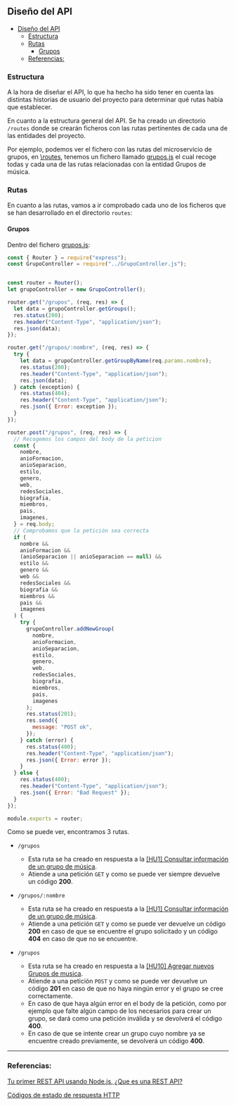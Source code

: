 ## Diseño del API

<!-- ![](../Img/ "") -->

- [Diseño del API](#diseño-del-api)
  - [Estructura](#estructura)
  - [Rutas](#rutas)
    - [Grupos](#grupos)
  - [Referencias:](#referencias)

### Estructura

A la hora de diseñar el API, lo que ha hecho ha sido tener en cuenta las distintas historias de usuario del proyecto para determinar qué rutas había que establecer.

En cuanto a la estructura general del API. Se ha creado un directorio `/routes` donde se crearán ficheros con las rutas pertinentes de cada una de las entidades del proyecto.

Por ejemplo, podemos ver el fichero con las rutas del microservicio de grupos, en [\routes](../../src/Grupos/routes), tenemos un fichero llamado [grupos.js](../../src/Grupos/routes/grupos.js) el cual recoge todas y cada una de las rutas relacionadas con la entidad Grupos de música.


### Rutas

En cuanto a las rutas, vamos a ir comprobado cada uno de los ficheros que se han desarrollado en el directorio `routes`:

#### Grupos

Dentro del fichero [grupos.js](../../src/Grupos/routes/grupos.js):

```javascript
const { Router } = require("express");
const GrupoController = require("../GrupoController.js");


const router = Router();
let grupoController = new GrupoController();

router.get("/grupos", (req, res) => {
  let data = grupoController.getGroups();
  res.status(200);
  res.header("Content-Type", "application/json");
  res.json(data);
});

router.get("/grupos/:nombre", (req, res) => {
  try {
    let data = grupoController.getGroupByName(req.params.nombre);
    res.status(200);
    res.header("Content-Type", "application/json");
    res.json(data);
  } catch (exception) {
    res.status(404);
    res.header("Content-Type", "application/json");
    res.json({ Error: exception });
  }
});

router.post("/grupos", (req, res) => {
  // Recogemos los campos del body de la peticion
  const {
    nombre,
    anioFormacion,
    anioSeparacion,
    estilo,
    genero,
    web,
    redesSociales,
    biografia,
    miembros,
    pais,
    imagenes,
  } = req.body;
  // Comprobamos que la petición sea correcta
  if (
    nombre &&
    anioFormacion &&
    (anioSeparacion || anioSeparacion == null) &&
    estilo &&
    genero &&
    web &&
    redesSociales &&
    biografia &&
    miembros &&
    pais &&
    imagenes
  ) {
    try {
      grupoController.addNewGroup(
        nombre,
        anioFormacion,
        anioSeparacion,
        estilo,
        genero,
        web,
        redesSociales,
        biografia,
        miembros,
        pais,
        imagenes
      );
      res.status(201);
      res.send({
        message: "POST ok",
      });
    } catch (error) {
      res.status(400);
      res.header("Content-Type", "application/json");
      res.json({ Error: error });
    }
  } else {
    res.status(400);
    res.header("Content-Type", "application/json");
    res.json({ Error: "Bad Request" });
  }
});

module.exports = router;

```
Como se puede ver, encontramos 3 rutas. 

- `/grupos` 
  - Esta ruta se ha creado en respuesta a la [[HU1] Consultar información de un grupo de música](https://github.com/AngelValera/LyricsHunter/issues/12).
  - Atiende a una petición `GET` y como se puede ver siempre devuelve un código **200**. 
  
- `/grupos/:nombre`
  - Esta ruta se ha creado en respuesta a la [[HU1] Consultar información de un grupo de música](https://github.com/AngelValera/LyricsHunter/issues/12).
  - Atiende a una petición `GET` y como se puede ver devuelve un código **200** en caso de que se encuentre el grupo solicitado y un código **404** en caso de que no se encuentre.
  
- `/grupos` 
  - Esta ruta se ha creado en respuesta a la [[HU10] Agregar nuevos Grupos de musica](https://github.com/AngelValera/LyricsHunter/issues/66).
  - Atiende a una petición `POST` y como se puede ver devuelve un código **201** en caso de que no haya ningún error y el grupo se cree correctamente. 
  - En caso de que haya algún error en el body de la petición, como por ejemplo que falte algún campo de los necesarios para crear un grupo, se dará como una petición inválida y se devolverá el código **400**.
  - En caso de que se intente crear un grupo cuyo nombre ya se encuentre creado previamente, se devolverá un código **400**.

---
### Referencias:

[Tu primer REST API usando Node.js, ¿Que es una REST API?](https://www.youtube.com/watch?v=bK3AJfs7qNY&t=1867s)

[Códigos de estado de respuesta HTTP](https://developer.mozilla.org/es/docs/Web/HTTP/Status)

